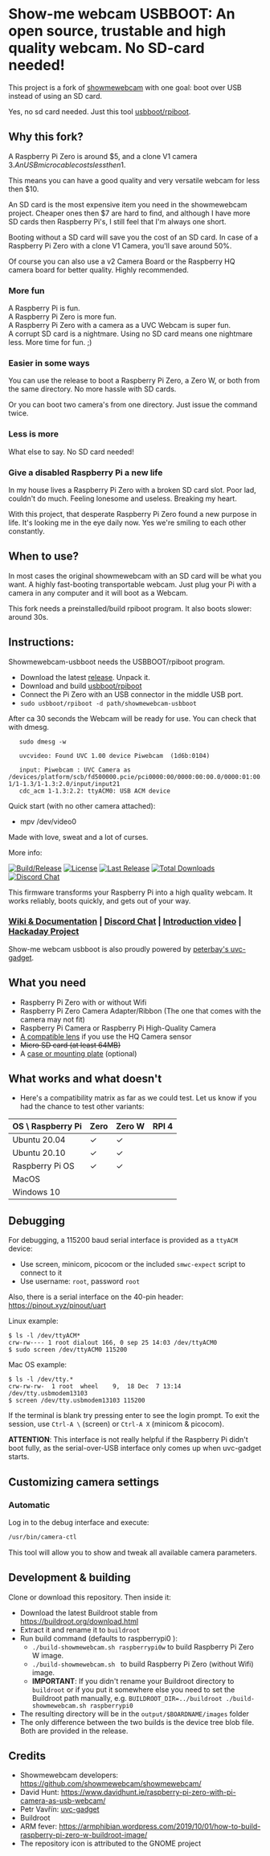 # Show-me webcam USBBOOT: An open source, trustable and high quality webcam. No SD-card needed!

This project is a fork of [showmewebcam](https://github.com/showmewebcam/showmewebcam/) with one goal: boot over USB instead of using an SD card.

Yes, no sd card needed. Just this tool [usbboot/rpiboot](https://github.com/raspberrypi/usbboot).

## Why this fork?
A Raspberry Pi Zero is around $5, and a clone V1 camera $3. An USB micro cable costs less then 1$. 

This means you can have a good quality and very versatile webcam for less then $10.

An SD card is the most expensive item you need in the showmewebcam project. Cheaper ones then $7 are hard to find, and although I have more SD cards then Raspberry Pi's, I still feel that I'm always one short.

Booting without a SD card will save you the cost of an SD card. In case of a Raspberry Pi Zero with a clone V1 Camera, you'll save around 50%.

Of course you can also use a v2 Camera Board or the Raspberry HQ camera board for better quality. Highly recommended.


### More fun
A Raspberry Pi is fun.  
A Raspberry Pi Zero is more fun.   
A Raspberry Pi Zero with a camera as a UVC Webcam is super fun.     
A corrupt SD card is a nightmare. Using no SD card means one nightmare less. More time for fun. ;) 

### Easier in some ways
You can use the release to boot a Raspberry Pi Zero, a Zero W, or both from the same directory. No more hassle with SD cards.

Or you can boot two camera's from one directory. Just issue the command twice.

### Less is more
What else to say. No SD card needed!

### Give a disabled Raspberry Pi a new life
In my house lives a Raspberry Pi Zero with a broken SD card slot. Poor lad, couldn't do much. Feeling lonesome and useless. Breaking my heart. 

With this project, that desperate Raspberry Pi Zero found a new purpose in life. It's looking me in the eye daily now. Yes we're smiling to each other constantly.

## When to use?
In most cases the original showmewebcam with an SD card will be what you want. A highly fast-booting transportable webcam. Just plug your Pi with a camera in any computer and it will boot as a Webcam.

This fork needs a preinstalled/build rpiboot program. It also boots slower: around 30s.

## Instructions:
Showmewebcam-usbboot needs the USBBOOT/rpiboot program.


- Download the latest [release](https://github.com/Janghou/showmewebcam-usbboot/releases). Unpack it.
- Download and build [usbboot/rpiboot](https://github.com/raspberrypi/usbboot)
- Connect the Pi Zero with an USB connector in the middle USB port.
- `sudo usbboot/rpiboot -d path/showmewebcam-usbboot`


After ca 30 seconds the Webcam will be ready for use. You can check that with dmesg.

```
   sudo dmesg -w

   uvcvideo: Found UVC 1.00 device Piwebcam  (1d6b:0104)
   
   input: Piwebcam : UVC Camera as /devices/platform/scb/fd500000.pcie/pci0000:00/0000:00:00.0/0000:01:00.0/usb1/1-1/1-1.3/1-1.3:2.0/input/input21
   cdc_acm 1-1.3:2.2: ttyACM0: USB ACM device

```

Quick start (with no other camera attached):

- mpv /dev/video0


Made with love, sweat and a lot of curses.

More info:

[![Build/Release](https://github.com/showmewebcam/showmewebcam/workflows/Build/Release/badge.svg)](https://github.com/showmewebcam/showmewebcam/actions)
[![License](https://img.shields.io/github/license/showmewebcam/showmewebcam?label=License)](https://github.com/showmewebcam/showmewebcam/blob/master/LICENSE)
[![Last Release](https://img.shields.io/github/release/showmewebcam/showmewebcam.svg?label=Last%20Release)](https://github.com/showmewebcam/showmewebcam/releases/)
[![Total Downloads](https://img.shields.io/github/downloads/showmewebcam/showmewebcam/total.svg?label=Total%20Downloads)](https://github.com/showmewebcam/showmewebcam/releases/)
[![Discord Chat](https://img.shields.io/discord/774949618832113674.svg?label=Discord%20Chat)](https://discord.gg/dTc4jtf3YX)

This firmware transforms your Raspberry Pi into a high quality webcam. It works reliably, boots quickly, and gets out of your way.

### [Wiki & Documentation](https://github.com/showmewebcam/showmewebcam/wiki) | [Discord Chat](https://discord.gg/dTc4jtf3YX) | [Introduction video](https://youtu.be/nH2G16YoBT4) | [Hackaday Project](https://hackaday.io/project/174479-raspberry-pi-0-hq-usb-webcam)

Show-me webcam usbboot is also proudly powered by [peterbay's uvc-gadget](https://github.com/peterbay/uvc-gadget).

## What you need

- Raspberry Pi Zero with or without Wifi
- Raspberry Pi Zero Camera Adapter/Ribbon (The one that comes with the camera may not fit)
- Raspberry Pi Camera or Raspberry Pi High-Quality Camera
- [A compatible lens](https://github.com/showmewebcam/showmewebcam/wiki/Lenses) if you use the HQ Camera sensor
- ~~Micro SD card (at least 64MB)~~
- A [case or mounting plate](https://github.com/showmewebcam/showmewebcam/wiki/Cases) (optional)

## What works and what doesn't

- Here's a compatibility matrix as far as we could test. Let us know if you had the chance to test other variants:

| OS \ Raspberry Pi  | Zero  | Zero W  | RPI 4 |
| ------------------------------ | ------- | ------- | ----------------- |
| Ubuntu 20.04    | &check; |   &check;      |           |
| Ubuntu 20.10    | &check; | &check; |            |
| Raspberry Pi OS |  &check;       | &check;        |                   |
| MacOS |         |         |                   |
| Windows 10 |         |         |                   |


## Debugging

For debugging, a 115200 baud serial interface is provided as a `ttyACM` device:
- Use screen, minicom, picocom or the included `smwc-expect` script to connect to it
- Use username: `root`, password `root`

Also, there is a serial interface on the 40-pin header: https://pinout.xyz/pinout/uart

Linux example:
```
$ ls -l /dev/ttyACM*
crw-rw---- 1 root dialout 166, 0 sep 25 14:03 /dev/ttyACM0
$ sudo screen /dev/ttyACM0 115200
```

Mac OS example:
```
$ ls -l /dev/tty.*
crw-rw-rw-  1 root  wheel    9,  18 Dec  7 13:14 /dev/tty.usbmodem13103
$ screen /dev/tty.usbmodem13103 115200
```

If the terminal is blank try pressing enter to see the login prompt. To exit
the session, use `Ctrl-A \` (screen) or `Ctrl-A X` (minicom & picocom).

**ATTENTION**: This interface is not really helpful if the Raspberry Pi didn't
boot fully, as the serial-over-USB interface only comes up when uvc-gadget
starts.

## Customizing camera settings

### Automatic

Log in to the debug interface and execute:

```bash
/usr/bin/camera-ctl
```

This tool will allow you to show and tweak all available camera parameters.


## Development & building

Clone or download this repository. Then inside it:

- Download the latest Buildroot stable from https://buildroot.org/download.html
- Extract it and rename it to `buildroot`
- Run build command (defaults to raspberrypi0 ):
  - `./build-showmewebcam.sh raspberrypi0w` to build Raspberry Pi Zero W image.
  - `./build-showmewebcam.sh ` to build Raspberry Pi Zero (without Wifi) image.
  - **IMPORTANT**: If you didn't rename your Buildroot directory to `buildroot` or if you put it somewhere else you need to set the Buildroot path manually, e.g. `BUILDROOT_DIR=../buildroot ./build-showmewebcam.sh raspberrypi0`
- The resulting directory will be in the `output/$BOARDNAME/images` folder
- The only difference between the two builds is the device tree blob file. Both are provided in the release.

## Credits

- Showmewebcam developers: https://github.com/showmewebcam/showmewebcam/
- David Hunt: https://www.davidhunt.ie/raspberry-pi-zero-with-pi-camera-as-usb-webcam/
- Petr Vavřín: [uvc-gadget](https://github.com/peterbay/uvc-gadget)
- Buildroot
- ARM fever: https://armphibian.wordpress.com/2019/10/01/how-to-build-raspberry-pi-zero-w-buildroot-image/
- The repository icon is attributed to the GNOME project

